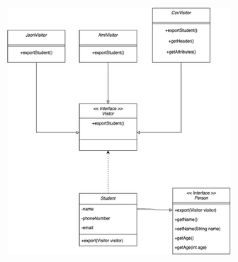 ![alt text](https://raw.githubusercontent.com/Pedrocoutof/visitor-pattern/refs/heads/main/visitor.jpg)
